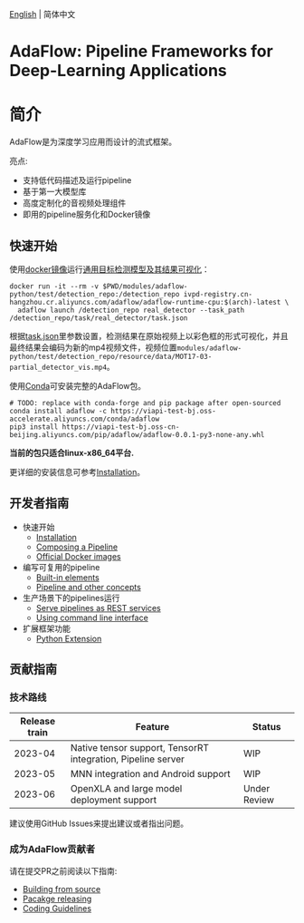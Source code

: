 [English](README.md) | 简体中文

# **AdaFlow: Pipeline Frameworks for Deep-Learning Applications**


# 简介
AdaFlow是为深度学习应用而设计的流式框架。

亮点:
* 支持低代码描述及运行pipeline
* 基于第一大模型库
* 高度定制化的音视频处理组件
* 即用的pipeline服务化和Docker镜像

## 快速开始

使用[docker镜像](./docs/user_guide/docker_images.md)运行[通用目标检测模型及其结果可视化](./modules/adaflow-python/test/detection_repo/pipelines/real_detector/pipeline.json)：

```shell
docker run -it --rm -v $PWD/modules/adaflow-python/test/detection_repo:/detection_repo ivpd-registry.cn-hangzhou.cr.aliyuncs.com/adaflow/adaflow-runtime-cpu:$(arch)-latest \
  adaflow launch /detection_repo real_detector --task_path /detection_repo/task/real_detector/task.json
```

根据[task.json](./modules/adaflow-python/test/detection_repo/task/real_detector/task.json)里参数设置，检测结果在原始视频上以彩色框的形式可视化，并且最终结果会编码为新的mp4视频文件，视频位置`modules/adaflow-python/test/detection_repo/resource/data/MOT17-03-partial_detector_vis.mp4`。

使用[Conda](https://conda.io/)可安装完整的AdaFlow包。

```
# TODO: replace with conda-forge and pip package after open-sourced 
conda install adaflow -c https://viapi-test-bj.oss-accelerate.aliyuncs.com/conda/adaflow
pip3 install https://viapi-test-bj.oss-cn-beijing.aliyuncs.com/pip/adaflow/adaflow-0.0.1-py3-none-any.whl
```

**当前的包只适合linux-x86_64平台.**

更详细的安装信息可参考[Installation](./docs/user_guide/installation.md)。

## 开发者指南

* 快速开始
    * [Installation](./docs/user_guide/installation.md)
    * [Composing a Pipeline](./docs/user_guide/composing_a_pipeline.md)
    * [Official Docker images](./docs/user_guide/docker_images.md)
* 编写可复用的pipeline
    * [Built-in elements](./docs/user_guide/built_in_elements.md)
    * [Pipeline and other concepts](./docs/user_guide/concept.md)
* 生产场景下的pipelines运行
    * [Serve pipelines as REST services](./docs/user_guide/pipeline_server.md)
    * [Using command line interface](./docs/user_guide/cli.md)
* 扩展框架功能
    * [Python Extension](./docs/user_guide/python_extension.md)


## 贡献指南

### 技术路线

| Release train | Feature                                                      | Status       |
|---------------|--------------------------------------------------------------|--------------|
| 2023-04       | Native tensor support, TensorRT integration, Pipeline server | WIP          |
| 2023-05       | MNN integration and Android support                          | WIP          |
| 2023-06       | OpenXLA and large model deployment support                   | Under Review |

建议使用GitHub Issues来提出建议或者指出问题。

### 成为AdaFlow贡献者

请在提交PR之前阅读以下指南:

* [Building from source](docs/contribution_guide/build_from_source.md)
* [Pacakge releasing](./docs/contribution_guide/releasing.md)
* [Coding Guidelines](./docs/contribution_guide/coding_guidelines.md)